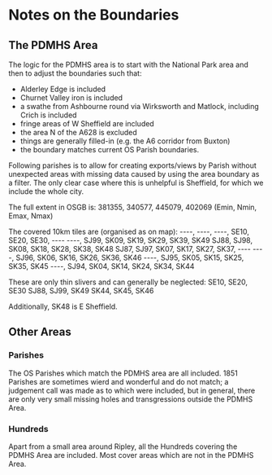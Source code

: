 # Notes on the Boundaries

## The PDMHS Area
The logic for the PDMHS area is to start with the National Park area and then to adjust the boundaries such that:
- Alderley Edge is included
- Churnet Valley iron is included
- a swathe from Ashbourne round via Wirksworth and Matlock, including Crich is included
- fringe areas of W Sheffield are included
- the area N of the A628 is excluded
- things are generally filled-in (e.g. the A6 corridor from Buxton)
- the boundary matches current OS Parish boundaries.

Following parishes is to allow for creating exports/views by Parish without unexpected areas with missing data caused by using the area boundary as a filter. The only clear case where this is unhelpful is Sheffield, for which we include the whole city.

The full extent in OSGB is:
381355, 340577, 445079, 402069  (Emin, Nmin, Emax, Nmax)

The covered 10km tiles are (organised as on map):
----, ----, ----, SE10, SE20, SE30, ----
----, SJ99, SK09, SK19, SK29, SK39, SK49
SJ88, SJ98, SK08, SK18, SK28, SK38, SK48
SJ87, SJ97, SK07, SK17, SK27, SK37, ----
----, SJ96, SK06, SK16, SK26, SK36, SK46
----, SJ95, SK05, SK15, SK25, SK35, SK45
----, SJ94, SK04, SK14, SK24, SK34, SK44

These are only thin slivers and can generally be neglected:
SE10, SE20, SE30
SJ88, SJ99, SK49
SK44, SK45, SK46

Additionally, SK48 is E Sheffield.

## Other Areas
### Parishes
The OS Parishes which match the PDMHS area are all included. 1851 Parishes are sometimes wierd and wonderful and do not match; a judgement call was made as to which were included, but in general, there are only very small missing holes and transgressions outside the PDMHS Area.

### Hundreds
Apart from a small area around Ripley, all the Hundreds covering the PDMHS Area are included. Most cover areas which are not in the PDMHS Area.